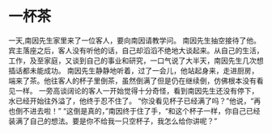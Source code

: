 # 一杯茶
一天,南因先生家里来了一位客人，要向南因请教学问。 南因先生抽空接待了他。 
宾主落座之后，客人没有听他的话，自己却滔滔不绝地大谈起来。从自己的生活，工作，及至家庭，又谈到自己的事业和研究，一口气说了大半天，南因先生几次想插话都未能成功。 
南因先生静静地听着，过了一会儿，他站起身来，走进厨房，端来了茶。他往客人的杯子里倒茶，虽然倒满了但是仍在继续倒，仿佛根本没有看见一样。 
一旁高谈阔论的客人一开始觉得十分奇怪，看到南因先生还没有停下，水已经开始往外溢了，他终于忍不住了。 
“你没看见杯子已经满了吗？”他说，“再也倒不进去啦！” 
“这倒是真的，”南因终于住了手，“和这个杯子一样，你自己已经装满了自己的想法。要是你不给我一只空杯子，我怎么给你讲呢？”
  